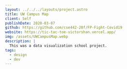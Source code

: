 ```yaml
---
layout: ../../../layouts/project.astro
title: UW Campus Map
client: Self
publishDate: 2020-03-07
github: https://github.com/cse442-20f/FP-Fight-Covid19
website: https://tic-tac-toe-victorshan.vercel.app/
img: /assets/UWCampusMap.webp
description: |
  This was a data visualization school project.
tags:
  - design
  - dev
---
```

